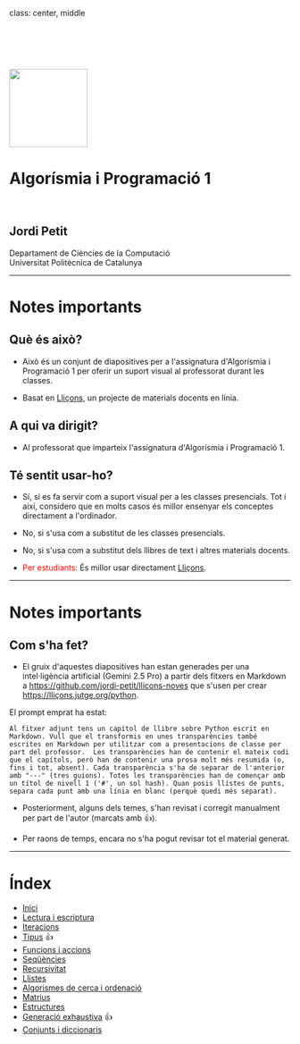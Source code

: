 class: center, middle

# &nbsp;

<img src="img/ap1.png" style="height: 10em;">

# Algorísmia i Programació 1

<br>

## Jordi Petit

Departament de Ciències de la Computació
<br>Universitat Politècnica de Catalunya

---

# Notes importants

## Què és això?

  * Això és un conjunt de diapositives per a l'assignatura d'Algorísmia i Programació 1 per oferir un suport visual al professorat durant les classes.

  * Basat en [Lliçons](https://lliçons.jutge.org/python), un projecte de materials docents en línia.


## A qui va dirigit?

  * Al professorat que imparteix l'assignatura d'Algorísmia i Programació 1.


## Té sentit usar-ho?

  * Sí, si es fa servir com a suport visual per a les classes presencials. Tot i així, considero que en molts casos és millor ensenyar els conceptes directament a l'ordinador.

  * No, si s'usa com a substitut de les classes presencials.

  * No, si s'usa com a substitut dels llibres de text i altres materials docents.

  * <span style="color:red;">Per estudiants:</span> És millor usar directament [Lliçons](https://lliçons.jutge.org/python).


---

# Notes importants

## Com s'ha fet?

   * El gruix d'aquestes diapositives han estan generades per una intel·ligència artificial (Gemini 2.5 Pro) a partir dels fitxers en Markdown a https://github.com/jordi-petit/llicons-noves que s'usen per crear https://lliçons.jutge.org/python.

   El prompt emprat ha estat:

   ```
Al fitxer adjunt tens un capítol de llibre sobre Python escrit en Markdown. Vull que el transformis en unes transparències també escrites en Markdown per utilitzar com a presentacions de classe per part del professor.  Les transparències han de contenir el mateix codi que el capítols, però han de contenir una prosa molt més resumida (o, fins i tot, absent). Cada transparència s'ha de separar de l'anterior amb "---" (tres guions). Totes les transparències han de començar amb un títol de nivell 1 ('#', un sol hash). Quan posis llistes de punts, separa cada punt amb una línia en blanc (perquè quedi més separat).
   ```

   * Posteriorment, alguns dels temes, s'han revisat i corregit manualment per part de l'autor (marcats amb 👍).

   * Per raons de temps, encara no s'ha pogut revisar tot el material generat.


---

# Índex

- [Inici](inici.html)
- [Lectura i escriptura](lectura-i-escriptura.html)
- [Iteracions](iteracions.html)
- [Tipus](tipus.html) 👍
- [Funcions i accions](funcions-i-accions.html)
- [Seqüències](sequencies.html)
- [Recursivitat](recursivitat.html)
- [Llistes](llistes.html)
- [Algorismes de cerca i ordenació](cerca-i-ordenacio.html)
- [Matrius](matrius.html)
- [Estructures](estructures.html)
- [Generació exhaustiva](generacio-exhaustiva.html) 👍
- [Conjunts i diccionaris](conjunts-i-diccionaris.html)
